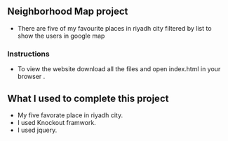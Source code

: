 ## Neighborhood Map project
* There are five of my favourite places in riyadh city filtered by list to show the users in google map 

### Instructions

* To view the website download all the files and open index.html in your browser .

 

## What I used to complete this project 
* My five favorate place in riyadh city.  
* I used Knockout framwork.  
* I used jquery. 


